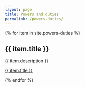 ```yaml
---
layout: page
title: Powers and duties
permalink: /powers-duties/
---
```


{% for item in site.powers-duties %}
  <h2>{{ item.title }}</h2>
  <p>{{ item.description }}</p>
  <p><a href="{{ item.url }}">{{ item.title }}</a></p>
{% endfor %}